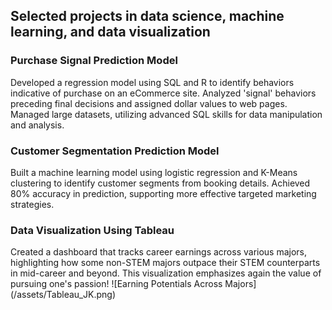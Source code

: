 ## Selected projects in data science, machine learning, and data visualization
### Purchase Signal Prediction Model
Developed a regression model using SQL and R to identify behaviors indicative of purchase on an eCommerce site. 
Analyzed 'signal' behaviors preceding final decisions and assigned dollar values to web pages. 
Managed large datasets, utilizing advanced SQL skills for data manipulation and analysis.  
### Customer Segmentation Prediction Model 
Built a machine learning model using logistic regression and K-Means clustering to identify customer segments from booking details. 
Achieved 80% accuracy in prediction, supporting more effective targeted marketing strategies.
### Data Visualization Using Tableau
Created a dashboard that tracks career earnings across various majors, highlighting how some non-STEM majors outpace their STEM counterparts in mid-career and beyond. 
This visualization emphasizes again the value of pursuing one's passion! 
![Earning Potentials Across Majors] (/assets/Tableau_JK.png)
